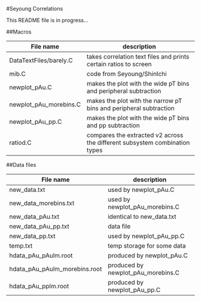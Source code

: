 #Seyoung Correlations

This README file is in progress...

##Macros

File name | description
--------- | -----------
DataTextFiles/barely.C | takes correlation text files and prints certain ratios to screen
mib.C | code from Seyoung/ShinIchi
newplot_pAu.C | makes the plot with the wide pT bins and peripheral subtraction
newplot_pAu_morebins.C | makes the plot with the narrow pT bins and peripheral subtraction
newplot_pAu_pp.C | makes the plot with the wide pT bins and pp subtraction
ratiod.C | compares the extracted v2 across the different subsystem combination types

##Data files

File name | description
--------- | -----------
new_data.txt | used by newplot_pAu.C
new_data_morebins.txt | used by newplot_pAu_morebins.C
new_data_pAu.txt | identical to new_data.txt
new_data_pAu_pp.txt | data file
new_data_pp.txt | used by newplot_pAu_pp.C
temp.txt | temp storage for some data
hdata_pAu_pAulm.root | produced by newplot_pAu.C
hdata_pAu_pAulm_morebins.root | produced by newplot_pAu_morebins.C
hdata_pAu_pplm.root | produced by newplot_pAu_pp.C

